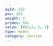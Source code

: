 ```yaml
---
myId: 152
pos: 163
weight: 3
primes: 561
value: [881,2,-1,-1]
type: model
category: section
---
```

